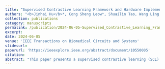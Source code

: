 ```yaml
---
title: "Supervised Contrastive Learning Framework and Hardware Implementation of Learned ResNet for Real-time Respiratory Sound Classification"
authors: "<b>Jinhai Hu</b>*, Cong Sheng Leow*, Shuailin Tao, Wang Ling Goh, Yuan Gao"
collection: publications
category: manuscripts
permalink: /publication/2024-06-05-Supervised_Contrastive_Learning_Framework_and_Hardware_Implementation_of_Learned_ResNet_for_Real-time_Respiratory_Sound_Classification
excerpt: 
date: 2024-06-05
venue: 'IEEE Transactions on Biomedical Circuits and Systems'
slidesurl:
paperurl: 'https://ieeexplore.ieee.org/abstract/document/10550005'
citation: 
abstract: "This paper presents a supervised contrastive learning (SCL) framework for respiratory sound classification and the hardware implementation of learned ResNet on field programmable gate array (FPGA) for real-time monitoring. At the algorithmic level, multiple techniques such as features augmentation and MixUp are combined holistically to mitigate the impact of data scarcity and imbalanced classes in the training dataset. Bayesian optimization further enhances the classification accuracy through parameter tuning in pre-processing and SCL. The proposed framework achieves 0.8725 total score (including runtime score) on a ResNet-18 model in both event and record multi-class classification tasks using the SJTU Paediatric Respiratory Sound Database (SPRSound). In addition, algorithm-hardware co-optimizations including Quantization-Aware Training (QAT), merge of network layers, optimization of memory size and number of parallel threads are performed for hardware implementation on FPGA. This approach reduces 40% model size and 70% computation latency. The learned ResNet is implemented on a Xilinx Zynq ZCU102 FPGA with 16ms latency and less than 2% inference score degradation compared to the software model."
---
```

